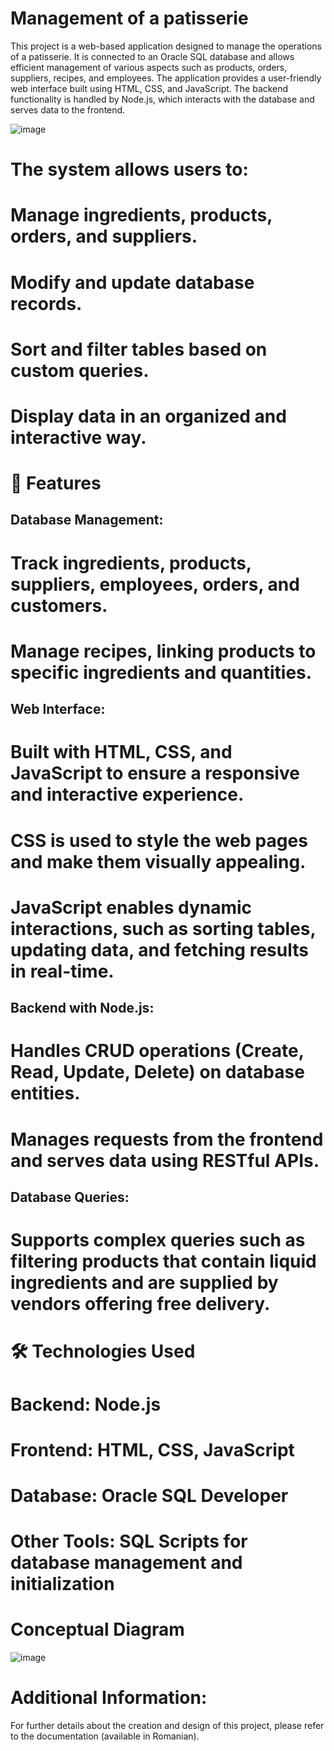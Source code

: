 # Management of a patisserie

This project is a web-based application designed to manage the operations of a patisserie. It is connected to an Oracle SQL database and allows efficient management of various aspects such as products, orders, suppliers, recipes, and employees. The application provides a user-friendly web interface built using HTML, CSS, and JavaScript. The backend functionality is handled by Node.js, which interacts with the database and serves data to the frontend.

![image](https://github.com/user-attachments/assets/98506577-4c0a-45b0-8001-dcf0c58d5008)

# The system allows users to:

# Manage ingredients, products, orders, and suppliers.
# Modify and update database records.
# Sort and filter tables based on custom queries.
# Display data in an organized and interactive way.

# 🚀 Features 
## Database Management:
# Track ingredients, products, suppliers, employees, orders, and customers.
# Manage recipes, linking products to specific ingredients and quantities.

## Web Interface:
# Built with HTML, CSS, and JavaScript to ensure a responsive and interactive experience.
# CSS is used to style the web pages and make them visually appealing.
# JavaScript enables dynamic interactions, such as sorting tables, updating data, and fetching results in real-time.

## Backend with Node.js:
# Handles CRUD operations (Create, Read, Update, Delete) on database entities.
# Manages requests from the frontend and serves data using RESTful APIs.

## Database Queries:
# Supports complex queries such as filtering products that contain liquid ingredients and are supplied by vendors offering free delivery.

# 🛠 Technologies Used  
# Backend: Node.js
# Frontend: HTML, CSS, JavaScript
# Database: Oracle SQL Developer
# Other Tools: SQL Scripts for database management and initialization

# Conceptual Diagram
![image](https://github.com/user-attachments/assets/88312730-05ef-40cb-9c7c-ecb0a4d63e72)

# Additional Information:
For further details about the creation and design of this project, please refer to the documentation (available in Romanian).


